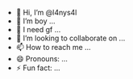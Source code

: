 - 👋 Hi, I’m @l4nys4l
- 👀 I’m boy  ...
- 🌱 I need gf ...
- 💞️ I’m looking to collaborate on ...
- 📫 How to reach me ...
- 😄 Pronouns: ...
- ⚡ Fun fact: ...

<!---
l4nys4l/l4nys4l is a ✨ special ✨ repository because its `README.md` (this file) appears on your GitHub profile.
You can click the Preview link to take a look at your changes.
--->
